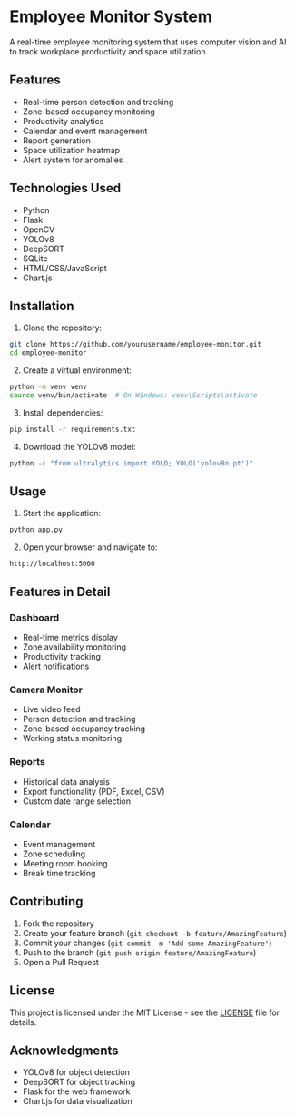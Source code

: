 # Employee Monitor System

A real-time employee monitoring system that uses computer vision and AI to track workplace productivity and space utilization.

## Features

- Real-time person detection and tracking
- Zone-based occupancy monitoring
- Productivity analytics
- Calendar and event management
- Report generation
- Space utilization heatmap
- Alert system for anomalies

## Technologies Used

- Python
- Flask
- OpenCV
- YOLOv8
- DeepSORT
- SQLite
- HTML/CSS/JavaScript
- Chart.js

## Installation

1. Clone the repository:
```bash
git clone https://github.com/yourusername/employee-monitor.git
cd employee-monitor
```

2. Create a virtual environment:
```bash
python -m venv venv
source venv/bin/activate  # On Windows: venv\Scripts\activate
```

3. Install dependencies:
```bash
pip install -r requirements.txt
```

4. Download the YOLOv8 model:
```bash
python -c "from ultralytics import YOLO; YOLO('yolov8n.pt')"
```

## Usage

1. Start the application:
```bash
python app.py
```

2. Open your browser and navigate to:
```
http://localhost:5000
```

## Features in Detail

### Dashboard
- Real-time metrics display
- Zone availability monitoring
- Productivity tracking
- Alert notifications

### Camera Monitor
- Live video feed
- Person detection and tracking
- Zone-based occupancy tracking
- Working status monitoring

### Reports
- Historical data analysis
- Export functionality (PDF, Excel, CSV)
- Custom date range selection

### Calendar
- Event management
- Zone scheduling
- Meeting room booking
- Break time tracking

## Contributing

1. Fork the repository
2. Create your feature branch (`git checkout -b feature/AmazingFeature`)
3. Commit your changes (`git commit -m 'Add some AmazingFeature'`)
4. Push to the branch (`git push origin feature/AmazingFeature`)
5. Open a Pull Request

## License

This project is licensed under the MIT License - see the [LICENSE](LICENSE) file for details.

## Acknowledgments

- YOLOv8 for object detection
- DeepSORT for object tracking
- Flask for the web framework
- Chart.js for data visualization 
